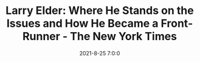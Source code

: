 ---
"title": "Larry Elder: Where He Stands on the Issues and How He Became a Front-Runner - The New York Times"
"date": "2021-8-25 7:0:0"
"feed_name": "GOOGLENEWS"
"feed_website": "https://news.google.com/search?q=drilling%2Bincident&hl=en-US&gl=US&ceid=US:en"
"feed_rss": "https://news.google.com/rss/search?q=drilling%2Bincident&hl=en-US&gl=US&ceid=US:en"
"link": "https://www.nytimes.com/2021/08/24/us/larry-elder-california-governor-recall.html"
"file": "_posts/1-1-2021-c196e88fe5d8c14472afd02abf19f3524b082871.md"
"accident": "0"
"drilling": "0"
---